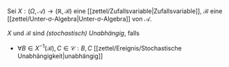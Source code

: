 Sei $X : (\Omega, \mathcal{A}) \to (\mathbb{R}, \mathscr{B})$ eine [[zettel/Zufallsvariable|Zufallsvariable]], $\mathcal{B}$ eine [[zettel/Unter-σ-Algebra|Unter-σ-Algebra]] von $\mathcal{A}$.

$X$ und $\mathcal{B}$ sind *(stochastisch) Unabhängig*, falls
- $\forall B \in X^{-1}(\mathscr{B}), C \in \mathcal{C} : B, C$ [[zettel/Ereignis/Stochastische Unabhängigkeit|unabhängig]]